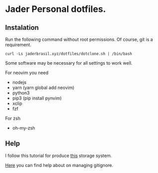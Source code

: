 # Jader Personal dotfiles.

## Instalation
Run the following command without root permissions. Of course, git is a requirement.

```
curl -Ls jaderbrasil.xyz/dotfiles/dotclone.sh | /bin/bash
```
Some software may be necessary for all settings to work well.

For neovim you need
- nodejs
- yarn (yarn global add neovim)
- python3
- pip3 (pip install pynvim)
- xclip
- fzf

For zsh
- oh-my-zsh

## Help

I follow this tutorial for produce [this](https://www.atlassian.com/git/tutorials/dotfiles) storage system.

[Here](https://git-scm.com/docs/gitignore) you can find help about on managing gitignore.
